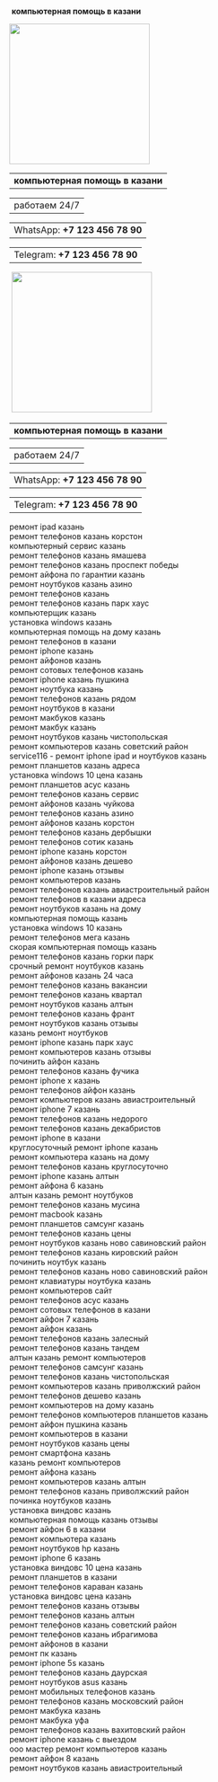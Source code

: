 
<p>&nbsp;<strong>компьютерная помощь в казани</strong></p>
<p><img src="https://cache3.youla.io/files/images/360_360/5c/1e/5c1e0fd9eef141d7e775c7a4.jpg" alt="" width="250" height="250" /></p>
<table>
<tbody>
<tr>
<td><strong>компьютерная помощь в казани</strong></td>
</tr>
</tbody>
</table>
<table>
<tbody>
<tr>
<td style="text-align: center;">работаем 24/7</td>
</tr>
</tbody>
</table>
<table>
<tbody>
<tr>
<td>WhatsApp: <strong>+7 123 456 78 90</strong></td>
</tr>
</tbody>
</table>
<table>
<tbody>
<tr>
<td>Telegram:&nbsp;<strong>+7 123 456 78 90</strong></td>
</tr>
</tbody>
</table>
<p>&nbsp;<img src="https://sun9-31.userapi.com/1X4359taECtp0nkJl02D7qceSvurg0mFfxtvGQ/9XVwQ9gQdy0.jpg" alt="" width="250" height="250" /></p>
<table>
<tbody>
<tr>
<td><strong>компьютерная помощь в казани</strong></td>
</tr>
</tbody>
</table>
<table>
<tbody>
<tr>
<td>работаем 24/7</td>
</tr>
</tbody>
</table>
<table>
<tbody>
<tr>
<td>WhatsApp: <strong>+7 123 456 78 90</strong></td>
</tr>
</tbody>
</table>
<table>
<tbody>
<tr>
<td>Telegram:&nbsp;<strong>+7 123 456 78 90</strong></td>
</tr>
</tbody>
</table>
<p>ремонт ipad казань<br />ремонт телефонов казань корстон<br />компьютерный сервис казань<br />ремонт телефонов казань ямашева<br />ремонт телефонов казань проспект победы<br />ремонт айфона по гарантии казань<br />ремонт ноутбуков казань азино<br />ремонт телефонов казань<br />ремонт телефонов казань парк хаус<br />компьютерщик казань<br />установка windows казань<br />компьютерная помощь на дому казань<br />ремонт телефонов в казани<br />ремонт iphone казань<br />ремонт айфонов казань<br />ремонт сотовых телефонов казань<br />ремонт iphone казань пушкина<br />ремонт ноутбука казань<br />ремонт телефонов казань рядом<br />ремонт ноутбуков в казани<br />ремонт макбуков казань<br />ремонт макбук казань<br />ремонт ноутбуков казань чистопольская<br />ремонт компьютеров казань советский район<br />service116 - ремонт iphone ipad и ноутбуков казань<br />ремонт планшетов казань адреса<br />установка windows 10 цена казань<br />ремонт планшетов асус казань<br />ремонт телефонов казань сервис<br />ремонт айфонов казань чуйкова<br />ремонт телефонов казань азино<br />ремонт айфонов казань корстон<br />ремонт телефонов казань дербышки<br />ремонт телефонов сотик казань<br />ремонт iphone казань корстон<br />ремонт айфонов казань дешево<br />ремонт iphone казань отзывы<br />ремонт компьютеров казань<br />ремонт телефонов казань авиастроительный район<br />ремонт телефонов в казани адреса<br />ремонт ноутбуков казань на дому<br />компьютерная помощь казань<br />установка windows 10 казань<br />ремонт телефонов мега казань<br />скорая компьютерная помощь казань<br />ремонт телефонов казань горки парк<br />срочный ремонт ноутбуков казань<br />ремонт айфонов казань 24 часа<br />ремонт телефонов казань вакансии<br />ремонт телефонов казань квартал<br />ремонт ноутбуков казань алтын<br />ремонт телефонов казань франт<br />ремонт ноутбуков казань отзывы<br />казань ремонт ноутбуков<br />ремонт iphone казань парк хаус<br />ремонт компьютеров казань отзывы<br />починить айфон казань<br />ремонт телефонов казань фучика<br />ремонт iphone x казань<br />ремонт телефонов айфон казань<br />ремонт компьютеров казань авиастроительный<br />ремонт iphone 7 казань<br />ремонт телефонов казань недорого<br />ремонт телефонов казань декабристов<br />ремонт iphone в казани<br />круглосуточный ремонт iphone казань<br />ремонт компьютера казань на дому<br />ремонт телефонов казань круглосуточно<br />ремонт iphone казань алтын<br />ремонт айфона 6 казань<br />алтын казань ремонт ноутбуков<br />ремонт телефонов казань мусина<br />ремонт macbook казань<br />ремонт планшетов самсунг казань<br />ремонт телефонов казань цены<br />ремонт ноутбуков казань ново савиновский район<br />ремонт телефонов казань кировский район<br />починить ноутбук казань<br />ремонт телефонов казань ново савиновский район<br />ремонт клавиатуры ноутбука казань<br />ремонт компьютеров сайт<br />ремонт телефонов асус казань<br />ремонт сотовых телефонов в казани<br />ремонт айфон 7 казань<br />ремонт айфон казань<br />ремонт телефонов казань залесный<br />ремонт телефонов казань тандем<br />алтын казань ремонт компьютеров<br />ремонт телефонов самсунг казань<br />ремонт телефонов казань чистопольская<br />ремонт компьютеров казань приволжский район<br />ремонт телефонов дешево казань<br />ремонт компьютеров на дому казань<br />ремонт телефонов компьютеров планшетов казань<br />ремонт айфон пушкина казань<br />ремонт компьютеров в казани<br />ремонт ноутбуков казань цены<br />ремонт смартфона казань<br />казань ремонт компьютеров<br />ремонт айфона казань<br />ремонт компьютеров казань алтын<br />ремонт телефонов казань приволжский район<br />починка ноутбуков казань<br />установка виндовс казань<br />компьютерная помощь казань отзывы<br />ремонт айфон 6 в казани<br />ремонт компьютера казань<br />ремонт ноутбуков hp казань<br />ремонт iphone 6 казань<br />установка виндовс 10 цена казань<br />ремонт планшетов в казани<br />ремонт телефонов караван казань<br />установка виндовс цена казань<br />ремонт телефонов казань отзывы<br />ремонт телефонов казань алтын<br />ремонт телефонов казань советский район<br />ремонт телефонов казань ибрагимова<br />ремонт айфонов в казани<br />ремонт пк казань<br />ремонт iphone 5s казань<br />ремонт телефонов казань даурская<br />ремонт ноутбуков asus казань<br />ремонт мобильных телефонов казань<br />ремонт телефонов казань московский район<br />ремонт макбука казань<br />ремонт макбука уфа<br />ремонт телефонов казань вахитовский район<br />ремонт iphone казань с выездом<br />ооо мастер ремонт компьютеров казань<br />ремонт айфон 8 казань<br />ремонт ноутбуков казань авиастроительный</p>
